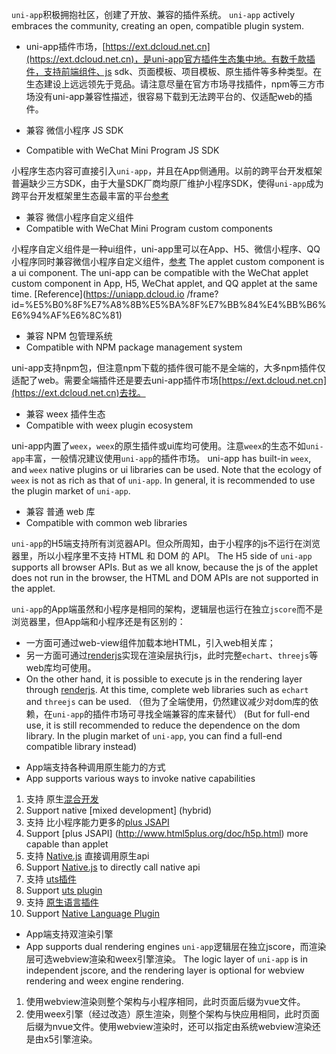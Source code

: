 `uni-app`积极拥抱社区，创建了开放、兼容的插件系统。
`uni-app` actively embraces the community, creating an open, compatible plugin system.

- uni-app插件市场，[https://ext.dcloud.net.cn](https://ext.dcloud.net.cn)，是uni-app官方插件生态集中地。有数千款插件，支持前端组件、js sdk、页面模板、项目模板、原生插件等多种类型。在生态建设上远远领先于竞品。请注意尽量在官方市场寻找插件，npm等三方市场没有uni-app兼容性描述，很容易下载到无法跨平台的、仅适配web的插件。

- 兼容 微信小程序 JS SDK
- Compatible with WeChat Mini Program JS SDK

小程序生态内容可直接引入```uni-app```，并且在App侧通用。以前的跨平台开发框架普遍缺少三方SDK，由于大量SDK厂商均原厂维护小程序SDK，使得```uni-app```成为跨平台开发框架里生态最丰富的平台[参考](https://ask.dcloud.net.cn/article/35070)

- 兼容 微信小程序自定义组件
- Compatible with WeChat Mini Program custom components

小程序自定义组件是一种ui组件，uni-app里可以在App、H5、微信小程序、QQ小程序同时兼容微信小程序自定义组件，[参考](https://uniapp.dcloud.io/frame?id=小程序组件支持)
The applet custom component is a ui component. The uni-app can be compatible with the WeChat applet custom component in App, H5, WeChat applet, and QQ applet at the same time. [Reference](https://uniapp.dcloud.io /frame?id=%E5%B0%8F%E7%A8%8B%E5%BA%8F%E7%BB%84%E4%BB%B6%E6%94%AF%E6%8C%81)

- 兼容 NPM 包管理系统
- Compatible with NPM package management system

uni-app支持npm包，但注意npm下载的插件很可能不是全端的，大多npm插件仅适配了web。需要全端插件还是要去uni-app插件市场[https://ext.dcloud.net.cn](https://ext.dcloud.net.cn)去找。

- 兼容 weex 插件生态
- Compatible with weex plugin ecosystem

uni-app内置了`weex`，`weex`的原生插件或ui库均可使用。注意`weex`的生态不如`uni-app`丰富，一般情况建议使用`uni-app`的插件市场。
uni-app has built-in `weex`, and `weex` native plugins or ui libraries can be used. Note that the ecology of `weex` is not as rich as that of `uni-app`. In general, it is recommended to use the plugin market of `uni-app`.

- 兼容 普通 web 库
- Compatible with common web libraries

`uni-app`的H5端支持所有浏览器API。但众所周知，由于小程序的js不运行在浏览器里，所以小程序里不支持 HTML 和 DOM 的 API。
The H5 side of `uni-app` supports all browser APIs. But as we all know, because the js of the applet does not run in the browser, the HTML and DOM APIs are not supported in the applet.

`uni-app`的App端虽然和小程序是相同的架构，逻辑层也运行在独立`jscore`而不是浏览器里，但App端和小程序还是有区别的：
  * 一方面可通过web-view组件加载本地HTML，引入web相关库；
  * 另一方面可通过[renderjs](/tutorial/renderjs.html)实现在渲染层执行js，此时完整`echart`、`threejs`等web库均可使用。
  * On the other hand, it is possible to execute js in the rendering layer through [renderjs](/tutorial/renderjs.html). At this time, complete web libraries such as `echart` and `threejs` can be used.
（但为了全端使用，仍然建议减少对dom库的依赖，在`uni-app`的插件市场可寻找全端兼容的库来替代）
(But for full-end use, it is still recommended to reduce the dependence on the dom library. In the plugin market of `uni-app`, you can find a full-end compatible library instead)

- App端支持各种调用原生能力的方式
- App supports various ways to invoke native capabilities
1. 支持 原生[混合开发](hybrid)
1. Support native [mixed development] (hybrid)
2. 支持 比小程序能力更多的[plus JSAPI](http://www.html5plus.org/doc/h5p.html)
2. Support [plus JSAPI] (http://www.html5plus.org/doc/h5p.html) more capable than applet
3. 支持 [Native.js](https://ask.dcloud.net.cn/docs/#//ask.dcloud.net.cn/article/88) 直接调用原生api
3. Support [Native.js](https://ask.dcloud.net.cn/docs/#//ask.dcloud.net.cn/article/88) to directly call native api
4. 支持 [uts插件](uts-plugin.md)
4. Support [uts plugin](uts-plugin.md)
5. 支持 [原生语言插件](native-plugin.md)
5. Support [Native Language Plugin](native-plugin.md)


- App端支持双渲染引擎
- App supports dual rendering engines
`uni-app`逻辑层在独立jscore，而渲染层可选webview渲染和weex引擎渲染。
The logic layer of `uni-app` is in independent jscore, and the rendering layer is optional for webview rendering and weex engine rendering.
1. 使用webview渲染则整个架构与小程序相同，此时页面后缀为vue文件。
2. 使用weex引擎（经过改造）原生渲染，则整个架构与快应用相同，此时页面后缀为nvue文件。使用webview渲染时，还可以指定由系统webview渲染还是由x5引擎渲染。

